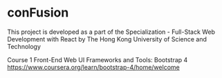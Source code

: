 # conFusion

This project is developed as a part of the Specialization - Full-Stack Web Development with React by The Hong Kong University of Science and Technology

Course 1
Front-End Web UI Frameworks and Tools: Bootstrap 4
https://www.coursera.org/learn/bootstrap-4/home/welcome